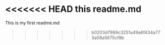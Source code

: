 <<<<<<< HEAD
this readme.md
=======
This is my first readme.md
>>>>>>> b0203d7989c3251a49a6f434a773a08a5675cf8b
